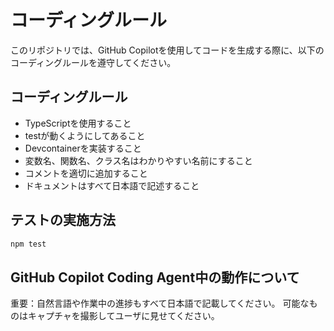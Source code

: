 # コーディングルール
このリポジトリでは、GitHub Copilotを使用してコードを生成する際に、以下のコーディングルールを遵守してください。    

## コーディングルール
- TypeScriptを使用すること
- testが動くようにしてあること
- Devcontainerを実装すること
- 変数名、関数名、クラス名はわかりやすい名前にすること
- コメントを適切に追加すること
- ドキュメントはすべて日本語で記述すること

## テストの実施方法
```sh
npm test
```

## GitHub Copilot Coding Agent中の動作について
重要：自然言語や作業中の進捗もすべて日本語で記載してください。
可能なものはキャプチャを撮影してユーザに見せてください。